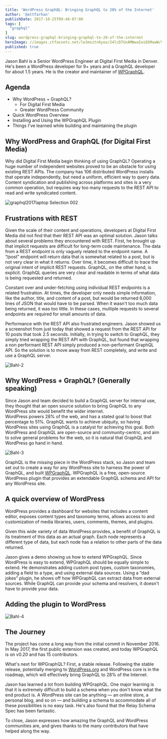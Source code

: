 ```yaml
---
title: 'WordPress GraphQL: Bringing GraphQL to 28% of the Internet'
author: '@attfarhan'
publishDate: 2017-10-25T09:48-07:00
tags: [
  "graphql"
]
slug: wordpress-graphql-bringing-graphql-to-28-of-the-internet
heroImage: //images.ctfassets.net/le3mxztn6yoo/24lcD7UxAMWwaIeiQSMawW/592f76a0667fafaa41ea2ffba416bc37/graphql2017laptop_Selection_001.png
published: true
---
```



Jason Bahl is a Senior WordPress Engineer at Digital First Media in Denver. He's been a WordPress developer for 9+ years and a GraphQL developer for about 1.5 years. He is the creator and maintainer of [WPGraphQL](https://github.com/wp-graphql/wp-graphql).

## Agenda
* Why WordPress + GraphQL?
  * For Digital First Media
  * Greater WordPress Community
* Quick WordPress Overview
* Installing and Using the WPGraphQL Plugin
* Things I've learned while building and maintaining the plugin

## Why WordPress and GraphQL (for Digital First Media)

Why did Digital First Media begin thinking of using GraphQL? Operating a huge number of independent websites proved to be an obstacle for using existing REST APIs.  The company has 106 distributed WordPress installs that operate independently, but need a uniform, efficient way to query data.  Content syndication and publishing across platforms and sites is a very common operation, but requires way too many requests to the REST API to read and write syndicated content.  

![graphql2017laptop Selection 002](//images.contentful.com/le3mxztn6yoo/4ROm1T4LTGeEWAk8EkAO4y/9515fd02ec7d82ff0a31138429606246/graphql2017laptop_Selection_002.png)


## Frustrations with REST

Given the scale of their content and operations, developers at Digital First Media did not find that their REST API was an optimal solution.  Jason talks about several problems they encountered with REST.  First, he brought up that implicit requests are difficult for long-term code maintenance.  The data from a REST endpoint is only vaguely related to the endpoint name.  A “\/post” endpoint will return data that is somewhat related to a post, but is not very clear in what it returns. Over time, it becomes difficult to trace the original intent of implicit REST requests.  GraphQL, on the other hand, is explicit.  GraphQL queries are  very clear and readable in terms of what data is being requested and returned. 

Constant over and under-fetching using individual REST endpoints is a related frustration.  At times, the developer only needs simple information, like the author, title, and content of a post, but would be returned 6,000 lines of JSON that would have to be parsed.  When it wasn't too much data being returned, it was too little. In these cases, multiple requests to several endpoints are required for small amounts of data. 

Performance with the REST API also frustrated engineers.  Jason showed us a screenshot from just today that showed a request from the REST API for 10 posts that took 2.5 seconds.  Initially, in trying to switch to GraphQL, they simply tried wrapping the REST API with GraphQL, but found that wrapping a non performant REST API simply produced a non-performant GraphQL API.  So the solution is to move away from REST completely, and write and use a GraphQL server. 

![Bahl-2](//images.contentful.com/le3mxztn6yoo/2rYbvTCR4k0yKi0KM4KsYK/f214b76a026c831e029e5801dc4ae71a/Bahl-2.png)

## Why WordPress + GraphQL? (Generally speaking)

Since Jason and team decided to build a GraphQL server for internal use, they thought that an open source solution to bring GraphQL to any WordPress site would benefit the wider internet.  
WordPress powers 28% of the web, and has a stated goal to boost that percentage to 51%.  GraphQL wants to achieve ubiquity, so having WordPress sites using GraphQL is a catalyst for achieving this goal.  Both WordPress and GraphQL are open-source and community-centric, and aim to solve general problems for the web, so it is natural that GraphQL and WordPress go hand in hand. 

![Bahl-3](//images.contentful.com/le3mxztn6yoo/2Uzi2t3SykUuGEeMwGY0oq/ccdf74de67546ba279e10e2fe88ef67e/Bahl-3.png)

GraphQL is the missing piece in the WordPress stack, so Jason and team set out to create a way for any WordPress site to harness the power of GraphQL, and built [WPGraphQL](https://github.com/wp-graphql/wp-graphql).  WPGraphQL is a free, open-source WordPress plugin that provides an extendable GraphQL schema and API for any WordPress site.

## A quick overview of WordPress

WordPress provides a dashboard for websites that includes a content editor, exposes content types and taxonomy terms, allows access to and customization of media libraries, users, comments, themes, and plugins. 

Given this wide variety of data WordPress provides, a benefit of GraphQL is its treatment of this data as an actual graph.  Each node represents a different type of data, but each node has a relation to other parts of the data returned.

Jason gives a demo showing us how to extend WPGraphQL.  Since WordPress is easy to extend, WPGraphQL should be equally simple to extend.  He demonstrates adding custom post types, custom taxonomies, adding a field to a type, and using external data sources.  Using a “dad jokes” plugin, he shows off how WPGraphQL can extract data from external sources.  While GraphQL can provide your schema and resolvers, it doesn't have to provide your data.
## Adding the plugin to WordPress

![Bahl-4](//images.contentful.com/le3mxztn6yoo/5Cf4QkNcJyKuk2gAUGo6KQ/a37853167ca7945b082d501fa6e62a21/Bahl-4.png)

## The Journey

The project has come a long way from the initial commit in November 2016.  In May 2017, the first public extension was created, and today WPGraphQL is on v0.20 and has 15 contributors. 

What's next for WPGraphQL? First, a stable release.  Following the stable release, potentially merging to [WordPress.org](http://WordPress.org) and WordPress core is in the roadmap, which will effectively bring GraphQL to 28% of the Internet.

Jason has learned a lot from building WPGraphQL. One major learning is that it is extremely difficult to build a schema when you don't know what the end product is.  A WordPress site can be anything — an online store, a personal blog, and so on — and building a schema to accommodate all of these possibilities is no easy task.  He's also found that the Relay Schema Spec has been fantastic. 

To close, Jason expresses how amazing the GraphQL and WordPress communities are, and gives thanks to the many contributors that have helped along the way.
